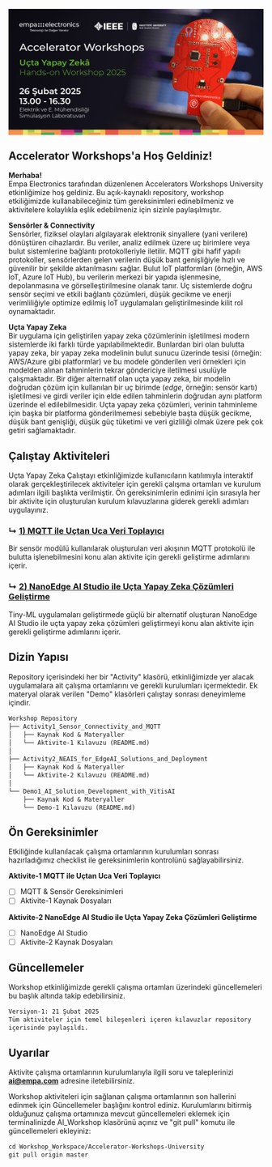 <p align="center">
    <img src="./Additionals/Empa-Accelerator-Workshops-Template-Banner.jpg" alt="Accelerator Workshops" 
    style="display: block; margin: 0 auto"/>
</p>


## Accelerator Workshops'a Hoş Geldiniz!

**Merhaba!**  
Empa Electronics tarafından düzenlenen Accelerators Workshops University etkinliğimize hoş geldiniz. Bu açık-kaynaklı repository, workshop etkiliğimizde kullanabileceğiniz tüm gereksinimleri edinebilmeniz ve aktivitelere kolaylıkla eşlik edebilmeniz için sizinle paylaşılmıştır.

**Sensörler & Connectivity**  
Sensörler, fiziksel olayları algılayarak elektronik sinyallere (yani verilere) dönüştüren cihazlardır. Bu veriler, analiz edilmek üzere uç birimlere veya bulut sistemlerine bağlantı protokolleriyle iletilir. MQTT gibi hafif yapılı protokoller, sensörlerden gelen verilerin düşük bant genişliğiyle hızlı ve güvenilir bir şekilde aktarılmasını sağlar. Bulut IoT platformları (örneğin, AWS IoT, Azure IoT Hub), bu verilerin merkezi bir yapıda işlenmesine, depolanmasına ve görselleştirilmesine olanak tanır. Uç sistemlerde doğru sensör seçimi ve etkili bağlantı çözümleri, düşük gecikme ve enerji verimliliğiyle optimize edilmiş IoT uygulamaları geliştirilmesinde kilit rol oynamaktadır.

**Uçta Yapay Zeka**  
Bir uygulama için geliştirilen yapay zeka çözümlerinin işletilmesi modern sistemlerde iki farklı türde yapılabilmektedir. Bunlardan biri olan bulutta yapay zeka, bir yapay zeka modelinin bulut sunucu üzerinde tesisi (örneğin: AWS/Azure gibi platformlar) ve bu modele gönderilen veri örnekleri için modelden alınan tahminlerin tekrar göndericiye iletilmesi usulüyle çalışmaktadır. Bir diğer alternatif olan uçta yapay zeka, bir modelin doğrudan çözüm için kullanılan bir uç birimde (_edge_, örneğin: sensör kartı) işletilmesi ve girdi veriler için elde edilen tahminlerin doğrudan aynı platform üzerinde el edilebilmesidir. Uçta yapay zeka çözümleri, verinin tahminleme için başka bir platforma gönderilmemesi sebebiyle başta düşük gecikme, düşük bant genişliği, düşük güç tüketimi ve veri gizliliği olmak üzere pek çok getiri sağlamaktadır.

## Çalıştay Aktiviteleri
Uçta Yapay Zeka Çalıştayı etkinliğimizde kullanıcıların katılımıyla interaktif olarak gerçekleştirilecek aktiviteler için gerekli çalışma ortamları ve kurulum adımları ilgili başlıkta verilmiştir. Ön gereksinimlerin edinimi için sırasıyla her bir aktivite için oluşturulan kurulum kılavuzlarına giderek gerekli adımları uygulayınız. 

### ↳ [1) MQTT ile Uçtan Uca Veri Toplayıcı](Activity1_Sensor_Connectivity_and_MQTT)
Bir sensör modülü kullanılarak oluşturulan veri akışının MQTT protokolü ile bulutta işlenebilmesini konu alan aktivite için gerekli geliştirme adımlarını içerir. 

### ↳ [2) NanoEdge AI Studio ile Uçta Yapay Zeka Çözümleri Geliştirme](Activity2_NEAIS_for_EdgeAI_Solutions_and_Deployment)
Tiny-ML uygulamaları geliştirmede güçlü bir alternatif oluşturan NanoEdge AI Studio ile uçta yapay zeka çözümleri geliştirmeyi konu alan aktivite için gerekli geliştirme adımlarını içerir.

## Dizin Yapısı

Repository içerisindeki her bir "Activity" klasörü, etkinliğimizde yer alacak uygulamalara ait çalışma ortamlarını ve gerekli kurulumları içermektedir. Ek materyal olarak verilen "Demo" klasörleri çalıştay sonrası deneyimleme içindir.

```
Workshop Repository
├── Activity1_Sensor_Connectivity_and_MQTT
│   ├── Kaynak Kod & Materyaller
│   └── Aktivite-1 Kılavuzu (README.md)
│ 
├── Activity2_NEAIS_for_EdgeAI_Solutions_and_Deployment
│   ├── Kaynak Kod & Materyaller
│   └── Aktivite-2 Kılavuzu (README.md)
│ 
└── Demo1_AI_Solution_Development_with_VitisAI
    ├── Kaynak Kod & Materyaller
    └── Demo-1 Kılavuzu (README.md)
```

## Ön Gereksinimler
Etkiliğinde kullanılacak çalışma ortamlarının kurulumları sonrası hazırladığımız checklist ile gereksinimlerin kontrolünü sağlayabilirsiniz.

**Aktivite-1 MQTT ile Uçtan Uca Veri Toplayıcı** 
- [ ] MQTT & Sensör Gereksinimleri
- [ ] Aktivite-1 Kaynak Dosyaları

**Aktivite-2 NanoEdge AI Studio ile Uçta Yapay Zeka Çözümleri Geliştirme**
- [ ] NanoEdge AI Studio
- [ ] Aktivite-2 Kaynak Dosyaları

## Güncellemeler
Workshop etkinliğimizde gerekli çalışma ortamları üzerindeki güncellemeleri bu başlık altında takip edebilirsiniz.
```
Versiyon-1: 21 Şubat 2025  
Tüm aktiviteler için temel bileşenleri içeren kılavuzlar repository içerisinde paylaşıldı.
```

## Uyarılar

Aktivite çalışma ortamlarının kurulumlarıyla ilgili soru ve taleplerinizi **ai@empa.com** adresine iletebilirsiniz.

Workshop aktiviteleri için sağlanan çalışma ortamlarının son hallerini edinmek için Güncellemeler başlığını kontrol ediniz. Kurulumlarını bitirmiş olduğunuz çalışma ortamınıza mevcut güncellemeleri eklemek için terminalinizde AI_Workshop klasörünü açınız ve "git pull" komutu ile güncellemeleri ekleyiniz:
```
cd Workshop_Workspace/Accelerator-Workshops-University
git pull origin master
```
